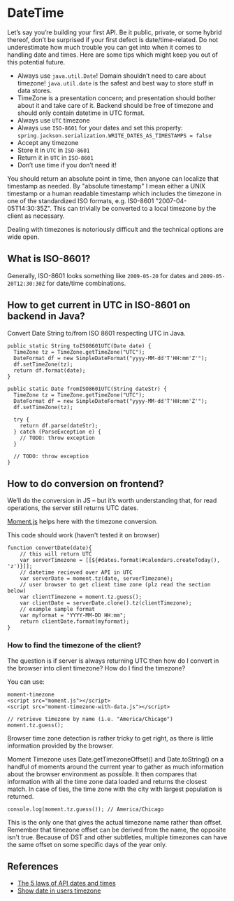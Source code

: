 # DateTime

Let’s say you’re building your first API. Be it public, private, or some hybrid thereof, don’t be surprised if your first defect is date/time-related. Do not underestimate how much trouble you can get into when it comes to handling date and times. Here are some tips which might keep you out of this potential future.

- Always use `java.util.Date`! Domain shouldn’t need to care about timezone! `java.util.date` is the safest and best way to store stuff in data stores.
- TimeZone is a presentation concern; and presentation should bother about it and take care of it. Backend should be free of timezone and should only contain datetime in UTC format.
- Always use `UTC` timezone
- Always use `ISO-8601` for your dates and set this property: `spring.jackson.serialization.WRITE_DATES_AS_TIMESTAMPS = false`
- Accept any timezone
- Store it in `UTC` in `ISO-8601`
- Return it in `UTC` in `ISO-8601`
- Don’t use time if you don’t need it!

You should return an absolute point in time, then anyone can localize that timestamp as needed. By "absolute timestamp" I mean either a UNIX timestamp or a human readable timestamp which includes the timezone in one of the standardized ISO formats, e.g. IS0-8601 "2007-04-05T14:30:35Z". This can trivially be converted to a local timezone by the client as necessary.

Dealing with timezones is notoriously difficult and the technical options are wide open.

## What is ISO-8601?

Generally, ISO-8601 looks something like `2009-05-20` for dates and `2009-05-20T12:30:30Z` for date/time combinations.

## How to get current in UTC in ISO-8601 on backend in Java?

Convert Date String to/from ISO 8601 respecting UTC in Java.

```
public static String toISO8601UTC(Date date) {
  TimeZone tz = TimeZone.getTimeZone("UTC");
  DateFormat df = new SimpleDateFormat("yyyy-MM-dd'T'HH:mm'Z'");
  df.setTimeZone(tz);
  return df.format(date);
}

public static Date fromISO8601UTC(String dateStr) {
  TimeZone tz = TimeZone.getTimeZone("UTC");
  DateFormat df = new SimpleDateFormat("yyyy-MM-dd'T'HH:mm'Z'");
  df.setTimeZone(tz);
  
  try {
    return df.parse(dateStr);
  } catch (ParseException e) {
    // TODO: throw exception
  }
  
  // TODO: throw exception
}
```

## How to do conversion on frontend?

We’ll do the conversion in JS – but it’s worth understanding that, for read operations, the server still returns UTC dates.

[Moment.js](http://momentjs.com/) helps here with the timezone conversion.

This code should work (haven't tested it on browser)

```
function convertDate(date){
    // this will return UTC
    var serverTimezone = [[${#dates.format(#calendars.createToday(), 'z')}]];
    // datetime recieved over API in UTC
    var serverDate = moment.tz(date, serverTimezone);
    // user browser to get client time zone (plz read the section below)
    var clientTimezone = moment.tz.guess();
    var clientDate = serverDate.clone().tz(clientTimezone);
    // example sample format
    var myformat = "YYYY-MM-DD HH:mm";
    return clientDate.format(myformat);
}
```

### How to find the timezone of the client?

The question is if server is always returning UTC then how do I convert in the browser into client timezone? How do I find the timezone?

You can use:

```
moment-timezone
<script src="moment.js"></script>
<script src="moment-timezone-with-data.js"></script>
```

```
// retrieve timezone by name (i.e. "America/Chicago")
moment.tz.guess();
```

Browser time zone detection is rather tricky to get right, as there is little information provided by the browser.

Moment Timezone uses Date.getTimezoneOffset() and Date.toString() on a handful of moments around the current year to gather as much information about the browser environment as possible. It then compares that information with all the time zone data loaded and returns the closest match. In case of ties, the time zone with the city with largest population is returned.

```
console.log(moment.tz.guess()); // America/Chicago
```

This is the only one that gives the actual timezone name rather than offset. Remember that timezone offset can be derived from the name, the opposite isn't true. Because of DST and other subtleties, multiple timezones can have the same offset on some specific days of the year only. 

## References

- [The 5 laws of API dates and times](http://apiux.com/2013/03/20/5-laws-api-dates-and-times/)
- [Show date in users timezone](https://www.baeldung.com/reddit-app-show-date-in-the-users-timezone)
